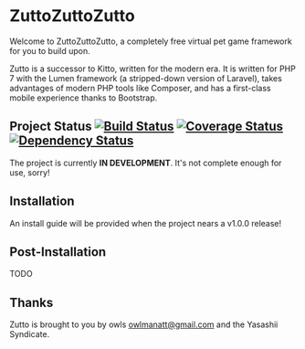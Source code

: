 # ZuttoZuttoZutto
Welcome to ZuttoZuttoZutto, a completely free virtual pet game framework for you to build upon.

Zutto is a successor to Kitto, written for the modern era. It is written for PHP 7 with the Lumen framework (a stripped-down version of Laravel), takes advantages of modern PHP tools like Composer, and has a first-class mobile experience thanks to Bootstrap.

## Project Status [![Build Status](https://travis-ci.org/OwlManAtt/zuttozuttozutto.svg?branch=master)](https://travis-ci.org/OwlManAtt/zuttozuttozutto) [![Coverage Status](https://coveralls.io/repos/github/OwlManAtt/zuttozuttozutto/badge.svg?branch=master)](https://coveralls.io/github/OwlManAtt/zuttozuttozutto?branch=master) [![Dependency Status](https://www.versioneye.com/user/projects/596eb8d16725bd00500292d9/badge.svg?style=flat-square)](https://www.versioneye.com/user/projects/596eb8d16725bd00500292d9)
The project is currently **IN DEVELOPMENT**. It's not complete enough for use, sorry!

## Installation
An install guide will be provided when the project nears a v1.0.0 release!

## Post-Installation
TODO

## Thanks
Zutto is brought to you by owls <owlmanatt@gmail.com> and the Yasashii Syndicate.
